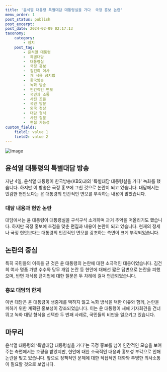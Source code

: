 ```yaml
---
title: '윤석열 대통령 특별대담 대통령실을 가다  국정 홍보 논란'
menu_order: 1
post_status: publish
post_excerpt: 
post_date: 2024-02-09 02:17:13
taxonomy:
    category:
        - 정치
    post_tag:
        - 윤석열 대통령
        -  특별대담
        -  대통령실
        -  국정 홍보
        -  김건희 여사
        -  개 식용 금지법
        -  한국방송
        -  녹화 방송
        -  인간적인 면모
        -  국민과 소통
        -  사전 조율
        -  국빈 방문
        -  외국 정상
        -  대담 형식
        -  사전 질문
        -  편집 가능성
custom_fields:
    field1: value 1
    field2: value 2
---
```


![Image](https://imgnews.pstatic.net/image/028/2024/02/08/0002676284_001_20240208170509563.jpg?type=w647)

## 윤석열 대통령의 특별대담 방송
지난 4일, 윤석열 대통령이 한국방송(KBS)과의 '특별대담 대통령실을 가다' 녹화를 했습니다. 하지만 이 방송은 국정 홍보에 그친 것으로 논란이 되고 있습니다. 대담에서는 민감한 현안보다는 윤 대통령의 인간적인 면모를 부각하는 내용이 많았습니다.
### 대담 내용과 현안 논란
대담에서는 윤 대통령이 대통령실을 구석구석 소개하며 과거 추억을 떠올리기도 했습니다. 하지만 국정 홍보에 초점을 맞춘 편집과 내용이 논란이 되고 있습니다. 현재의 정세나 국정 현안보다는 대통령의 인간적인 면모를 강조하는 측면이 크게 부각되었습니다.
## 논란의 중심
특히 국민들의 이목을 끈 것은 윤 대통령의 논란에 대한 소극적인 대응이었습니다. 김건희 여사 명품 가방 수수와 당무 개입 논란 등 현안에 대해선 짧은 답변으로 논란을 피했으며, 반면 개식용 금지법에 대한 질문은 두 차례에 걸쳐 언급되었습니다.
### 홍보 대담의 한계
이번 대담은 윤 대통령이 생중계를 택하지 않고 녹화 방식을 택한 이유와 함께, 논란을 피하기 위한 계획된 홍보성이 강조되었습니다. 이는 윤 대통령이 새해 기자회견을 건너뛰고 녹화 대담 형식을 선택한 두 번째 사례로, 국민들의 비판을 일으키고 있습니다.
## 마무리
윤석열 대통령의 ‘특별대담 대통령실을 가다’는 국정 홍보를 넘어 인간적인 모습을 보여주는 측면에서는 호평을 받았지만, 현안에 대한 소극적인 대응과 홍보성 부각으로 인해 논란을 빚고 있습니다. 앞으로 정책적인 문제에 대한 직접적인 대화와 투명한 의사소통이 필요할 것으로 보입니다.
